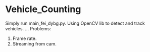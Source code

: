 # Vehicle_Counting
Simply run main_fei_dybg.py.
Using OpenCV lib to detect and track vehicles. 
...
Problems:
1. Frame rate.
2. Streaming from cam.
